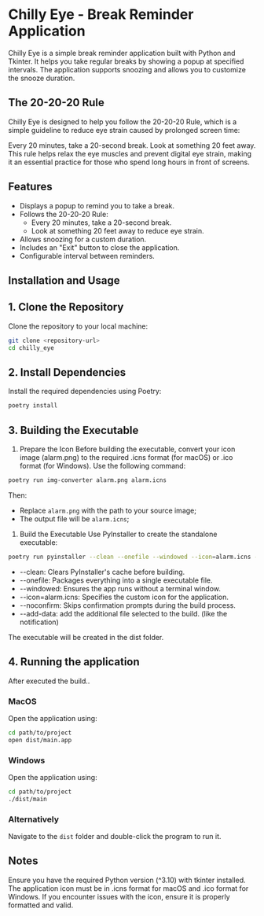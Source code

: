 # Chilly Eye - Break Reminder Application

Chilly Eye is a simple break reminder application built with Python and Tkinter. It helps you take regular breaks by showing a popup at specified intervals. The application supports snoozing and allows you to customize the snooze duration.

## The 20-20-20 Rule

Chilly Eye is designed to help you follow the 20-20-20 Rule, which is a simple guideline to reduce eye strain caused by prolonged screen time:

Every 20 minutes, take a 20-second break.
Look at something 20 feet away.
This rule helps relax the eye muscles and prevent digital eye strain, making it an essential practice for those who spend long hours in front of screens.

## Features

- Displays a popup to remind you to take a break.
- Follows the 20-20-20 Rule:
  - Every 20 minutes, take a 20-second break.
  - Look at something 20 feet away to reduce eye strain.
- Allows snoozing for a custom duration.
- Includes an "Exit" button to close the application.
- Configurable interval between reminders.

## Installation and Usage

## 1. Clone the Repository

Clone the repository to your local machine:

```bash
git clone <repository-url>
cd chilly_eye
```

## 2. Install Dependencies

Install the required dependencies using Poetry:

```bash
poetry install
```

## 3. Building the Executable

1. Prepare the Icon
Before building the executable, convert your icon image (alarm.png) to the required .icns format (for macOS) or .ico format (for Windows). Use the following command:

```bash
poetry run img-converter alarm.png alarm.icns
```

Then:
- Replace `alarm.png` with the path to your source image;
- The output file will be `alarm.icns`;

1. Build the Executable
Use PyInstaller to create the standalone executable:

```bash
poetry run pyinstaller --clean --onefile --windowed --icon=alarm.icns --add-data "notification.mp3:." chilly_eye/main.py --noconfirm
```

- --clean: Clears PyInstaller's cache before building.
- --onefile: Packages everything into a single executable file.
- --windowed: Ensures the app runs without a terminal window.
- --icon=alarm.icns: Specifies the custom icon for the application.
- --noconfirm: Skips confirmation prompts during the build process.
- --add-data: add the additional file selected to the build. (like the notification)

The executable will be created in the dist folder.

## 4. Running the application

After executed the build..

### MacOS

Open the application using:

```bash
cd path/to/project
open dist/main.app
```

### Windows

Open the application using:

```bash
cd path/to/project
./dist/main
```

### Alternatively

Navigate to the `dist` folder and double-click the program to run it.

## Notes

Ensure you have the required Python version (^3.10) with tkinter installed.
The application icon must be in .icns format for macOS and .ico format for Windows.
If you encounter issues with the icon, ensure it is properly formatted and valid.